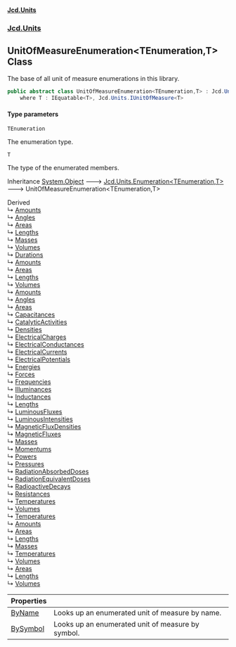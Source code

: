 #### [Jcd.Units](index.md 'index')
### [Jcd.Units](Jcd.Units.md 'Jcd.Units')

## UnitOfMeasureEnumeration<TEnumeration,T> Class

The base of all unit of measure enumerations in this library.

```csharp
public abstract class UnitOfMeasureEnumeration<TEnumeration,T> : Jcd.Units.Enumeration<TEnumeration, T>
    where T : IEquatable<T>, Jcd.Units.IUnitOfMeasure<T>
```
#### Type parameters

<a name='Jcd.Units.UnitOfMeasureEnumeration_TEnumeration,T_.TEnumeration'></a>

`TEnumeration`

The enumeration type.

<a name='Jcd.Units.UnitOfMeasureEnumeration_TEnumeration,T_.T'></a>

`T`

The type of the enumerated members.

Inheritance [System.Object](https://docs.microsoft.com/en-us/dotnet/api/System.Object 'System.Object') &#129106; [Jcd.Units.Enumeration&lt;](Enumeration_TEnumeration,T_.md 'Jcd.Units.Enumeration<TEnumeration,T>')[TEnumeration](UnitOfMeasureEnumeration_TEnumeration,T_.md#Jcd.Units.UnitOfMeasureEnumeration_TEnumeration,T_.TEnumeration 'Jcd.Units.UnitOfMeasureEnumeration<TEnumeration,T>.TEnumeration')[,](Enumeration_TEnumeration,T_.md 'Jcd.Units.Enumeration<TEnumeration,T>')[T](UnitOfMeasureEnumeration_TEnumeration,T_.md#Jcd.Units.UnitOfMeasureEnumeration_TEnumeration,T_.T 'Jcd.Units.UnitOfMeasureEnumeration<TEnumeration,T>.T')[&gt;](Enumeration_TEnumeration,T_.md 'Jcd.Units.Enumeration<TEnumeration,T>') &#129106; UnitOfMeasureEnumeration<TEnumeration,T>

Derived  
&#8627; [Amounts](Amounts.md 'Jcd.Units.UnitsOfMeasure.Amounts')  
&#8627; [Angles](Angles.md 'Jcd.Units.UnitsOfMeasure.Angles')  
&#8627; [Areas](Areas.md 'Jcd.Units.UnitsOfMeasure.Astronomical.Areas')  
&#8627; [Lengths](Lengths.md 'Jcd.Units.UnitsOfMeasure.Astronomical.Lengths')  
&#8627; [Masses](Masses.md 'Jcd.Units.UnitsOfMeasure.Astronomical.Masses')  
&#8627; [Volumes](Volumes.md 'Jcd.Units.UnitsOfMeasure.Astronomical.Volumes')  
&#8627; [Durations](Durations.md 'Jcd.Units.UnitsOfMeasure.Durations')  
&#8627; [Amounts](Amounts.md 'Jcd.Units.UnitsOfMeasure.Imperial.Amounts')  
&#8627; [Areas](Areas.md 'Jcd.Units.UnitsOfMeasure.Imperial.Areas')  
&#8627; [Lengths](Lengths.md 'Jcd.Units.UnitsOfMeasure.Imperial.Lengths')  
&#8627; [Volumes](Volumes.md 'Jcd.Units.UnitsOfMeasure.Imperial.Volumes')  
&#8627; [Amounts](Amounts.md 'Jcd.Units.UnitsOfMeasure.SI.Amounts')  
&#8627; [Angles](Angles.md 'Jcd.Units.UnitsOfMeasure.SI.Angles')  
&#8627; [Areas](Areas.md 'Jcd.Units.UnitsOfMeasure.SI.Areas')  
&#8627; [Capacitances](Capacitances.md 'Jcd.Units.UnitsOfMeasure.SI.Capacitances')  
&#8627; [CatalyticActivities](CatalyticActivities.md 'Jcd.Units.UnitsOfMeasure.SI.CatalyticActivities')  
&#8627; [Densities](Densities.md 'Jcd.Units.UnitsOfMeasure.SI.Densities')  
&#8627; [ElectricalCharges](ElectricalCharges.md 'Jcd.Units.UnitsOfMeasure.SI.ElectricalCharges')  
&#8627; [ElectricalConductances](ElectricalConductances.md 'Jcd.Units.UnitsOfMeasure.SI.ElectricalConductances')  
&#8627; [ElectricalCurrents](ElectricalCurrents.md 'Jcd.Units.UnitsOfMeasure.SI.ElectricalCurrents')  
&#8627; [ElectricalPotentials](ElectricalPotentials.md 'Jcd.Units.UnitsOfMeasure.SI.ElectricalPotentials')  
&#8627; [Energies](Energies.md 'Jcd.Units.UnitsOfMeasure.SI.Energies')  
&#8627; [Forces](Forces.md 'Jcd.Units.UnitsOfMeasure.SI.Forces')  
&#8627; [Frequencies](Frequencies.md 'Jcd.Units.UnitsOfMeasure.SI.Frequencies')  
&#8627; [Illuminances](Illuminances.md 'Jcd.Units.UnitsOfMeasure.SI.Illuminances')  
&#8627; [Inductances](Inductances.md 'Jcd.Units.UnitsOfMeasure.SI.Inductances')  
&#8627; [Lengths](Lengths.md 'Jcd.Units.UnitsOfMeasure.SI.Lengths')  
&#8627; [LuminousFluxes](LuminousFluxes.md 'Jcd.Units.UnitsOfMeasure.SI.LuminousFluxes')  
&#8627; [LuminousIntensities](LuminousIntensities.md 'Jcd.Units.UnitsOfMeasure.SI.LuminousIntensities')  
&#8627; [MagneticFluxDensities](MagneticFluxDensities.md 'Jcd.Units.UnitsOfMeasure.SI.MagneticFluxDensities')  
&#8627; [MagneticFluxes](MagneticFluxes.md 'Jcd.Units.UnitsOfMeasure.SI.MagneticFluxes')  
&#8627; [Masses](Masses.md 'Jcd.Units.UnitsOfMeasure.SI.Masses')  
&#8627; [Momentums](Momentums.md 'Jcd.Units.UnitsOfMeasure.SI.Momentums')  
&#8627; [Powers](Powers.md 'Jcd.Units.UnitsOfMeasure.SI.Powers')  
&#8627; [Pressures](Pressures.md 'Jcd.Units.UnitsOfMeasure.SI.Pressures')  
&#8627; [RadiationAbsorbedDoses](RadiationAbsorbedDoses.md 'Jcd.Units.UnitsOfMeasure.SI.RadiationAbsorbedDoses')  
&#8627; [RadiationEquivalentDoses](RadiationEquivalentDoses.md 'Jcd.Units.UnitsOfMeasure.SI.RadiationEquivalentDoses')  
&#8627; [RadioactiveDecays](RadioactiveDecays.md 'Jcd.Units.UnitsOfMeasure.SI.RadioactiveDecays')  
&#8627; [Resistances](Resistances.md 'Jcd.Units.UnitsOfMeasure.SI.Resistances')  
&#8627; [Temperatures](Temperatures.md 'Jcd.Units.UnitsOfMeasure.SI.Temperatures')  
&#8627; [Volumes](Volumes.md 'Jcd.Units.UnitsOfMeasure.SI.Volumes')  
&#8627; [Temperatures](Temperatures.md 'Jcd.Units.UnitsOfMeasure.Temperatures')  
&#8627; [Amounts](Amounts.md 'Jcd.Units.UnitsOfMeasure.USCustomary.Amounts')  
&#8627; [Areas](Areas.md 'Jcd.Units.UnitsOfMeasure.USCustomary.Areas')  
&#8627; [Lengths](Lengths.md 'Jcd.Units.UnitsOfMeasure.USCustomary.Lengths')  
&#8627; [Masses](Masses.md 'Jcd.Units.UnitsOfMeasure.USCustomary.Masses')  
&#8627; [Temperatures](Temperatures.md 'Jcd.Units.UnitsOfMeasure.USCustomary.Temperatures')  
&#8627; [Volumes](Volumes.md 'Jcd.Units.UnitsOfMeasure.USCustomary.Volumes')  
&#8627; [Areas](Areas.md 'Jcd.Units.UnitsOfMeasure.USSurvey.Areas')  
&#8627; [Lengths](Lengths.md 'Jcd.Units.UnitsOfMeasure.USSurvey.Lengths')  
&#8627; [Volumes](Volumes.md 'Jcd.Units.UnitsOfMeasure.USSurvey.Volumes')

| Properties | |
| :--- | :--- |
| [ByName](UnitOfMeasureEnumeration_TEnumeration,T_.ByName.md 'Jcd.Units.UnitOfMeasureEnumeration<TEnumeration,T>.ByName') | Looks up an enumerated unit of measure by name. |
| [BySymbol](UnitOfMeasureEnumeration_TEnumeration,T_.BySymbol.md 'Jcd.Units.UnitOfMeasureEnumeration<TEnumeration,T>.BySymbol') | Looks up an enumerated unit of measure by symbol. |
